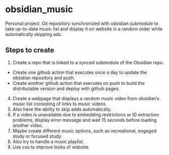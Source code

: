 # obsidian_music
Personal project. Git repository synchronized with obsidian submodule to take up-to-date music list and display it on website in a random order while automatically skipping ads.

## Steps to create
1. Create a repo that is linked to a synced submodule of the Obsidian repo.
  * Create one github action that executes once a day to update the obsidian repository and push.
  * Create another github action that executes on push to build the distributable version and deploy with github pages. 
4. Create a webpage that displays a random music video from obsidian’s music list consisting of links to music videos.
5. Also have the ability to skip adds automatically.
6. If a video is unavailable due to embedding restrictions or ID extraction problems, display error message and wait 15 seconds before loading another video.
7. Maybe create different music options, such as recreational, engaged study or focused study.
8. Also try to handle a music playlist.
9. Use css to improve looks of website.
